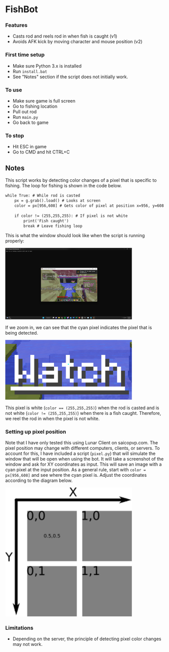# FishBot

### Features
- Casts rod and reels rod in when fish is caught (v1)
- Avoids AFK kick by moving character and mouse position (v2)

### First time setup
- Make sure Python 3.x is installed
- Run `install.bat`
- See "Notes" section if the script does not initially work.

### To use
- Make sure game is full screen
- Go to fishing location
- Pull out rod
- Run `main.py`
- Go back to game

### To stop
- Hit ESC in game
- Go to CMD and hit CTRL+C

## Notes
This script works by detecting color changes of a pixel that is specific to fishing. The loop for fishing is shown in the code below.
```
while True: # While rod is casted
    px = g.grab().load() # Looks at screen
    color = px[956,608] # Gets color of pixel at position x=956, y=608

    if color != (255,255,255): # If pixel is not white
        print('Fish caught')
        break # Leave fishing loop
```
This is what the window should look like when the script is running properly:

<img src="images/original.png" alt="original" width="400"/>

If we zoom in, we can see that the cyan pixel indicates the pixel that is being detected. 

<img src="images/pixel.png" alt="original" width="400"/>

This pixel is white (`color == (255,255,255)`) when the rod is casted and is not white (`color != (255,255,255)`) when there is a fish caught. Therefore, we reel the rod in when the pixel is not white.

### Setting up pixel position
Note that I have only tested this using Lunar Client on saicopvp.com. The pixel position may change with different computers, clients, or servers. To account for this, I have included a script (`pixel.py`) that will simulate the window that will be open when using the bot. It will take a screenshot of the window and ask for XY coordinates as input. This will save an image with a cyan pixel at the input position. As a general rule, start with `color = px[956,608]` and see where the cyan pixel is. Adjust the coordinates according to the diagram below.

<img src="images/coords.png" alt="original" width="400"/>

### Limitations
- Depending on the server, the principle of detecting pixel color changes may not work. 
